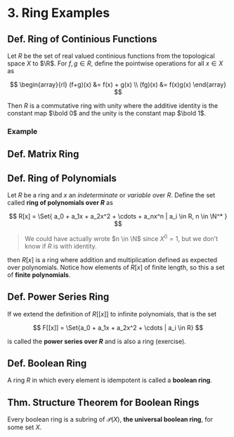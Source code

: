 # 3. Ring Examples

## Def. Ring of Continious Functions

Let $R$ be the set of real valued continious functions from the topological space $X$ to $\R$. For $f,g \in R$, define the pointwise operations for all $x \in X$ as

$$
\begin{array}{rl}
(f+g)(x) &= f(x) + g(x) \\
(fg)(x) &= f(x)g(x)
\end{array}
$$

Then $R$ is a commutative ring with unity where the additive identity is the constant map $\bold 0$ and the unity is the constant map $\bold 1$.

### Example

<!-- TODO: -->

## Def. Matrix Ring

## Def. Ring of Polynomials

Let $R$ be a ring and $x$ an _indeterminate_ or _variable_ over $R$. Define the set called **ring of polynomials over $R$** as

$$
R[x] = \Set{ a_0 + a_1x + a_2x^2 + \cdots + a_nx^n | a_i \in R, n \in \N^* }
$$

> We could have actually wrote $n \in \N$ since $X^0 = 1$, but we don't know if $R$ is with identity.

then $R[x]$ is a ring where addition and multiplication defined as expected over polynomials. Notice how elements of $R[x]$ of finite length, so this a set of **finite polynomials**.

## Def. Power Series Ring

If we extend the definition of $R[[x]]$ to infinite polynomials, that is the set

$$
F[[x]] = \Set{a_0 + a_1x + a_2x^2 + \cdots | a_i \in R}
$$

is called the **power series over $R$** and is also a ring (exercise).

## Def. Boolean Ring

A ring $R$ in which every element is idempotent is called a **boolean ring**.

## Thm. Structure Theorem for Boolean Rings

Every boolean ring is a subring of $\mathcal{P}(X)$, **the universal boolean ring**, for some set $X$.
